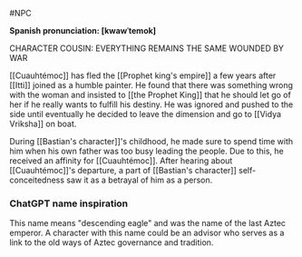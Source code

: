 #NPC

**Spanish pronunciation: [kwawˈtemok]**

CHARACTER COUSIN: EVERYTHING REMAINS THE SAME
WOUNDED BY WAR

[[Cuauhtémoc]] has fled the [[Prophet king's empire]] a few years after [[Itti]] joined as a humble painter. He found that there was something wrong with the woman and insisted to [[the Prophet King]] that he should let go of her if he really wants to fulfill his destiny. He was ignored and pushed to the side until eventually he decided to leave the dimension and go to [[Vidya Vriksha]] on boat. 

During [[Bastian's character]]'s childhood, he made sure to spend time with him when his own father was too busy leading the people. Due to this, he received an affinity for [[Cuauhtémoc]]. After hearing about [[Cuauhtémoc]]'s departure, a part of [[Bastian's character]] self-conceitedness saw it as a betrayal of him as a person. 


### ChatGPT name inspiration

This name means "descending eagle" and was the name of the last Aztec emperor. A character with this name could be an advisor who serves as a link to the old ways of Aztec governance and tradition.
